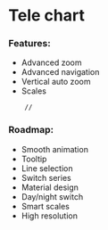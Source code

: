﻿Tele chart
====================

### Features:
 - Advanced zoom
 - Advanced navigation
 - Vertical auto zoom
 - Scales
````
    //
````
  
### Roadmap:
- Smooth animation
- Tooltip
- Line selection
- Switch series
- Material design 
- Day/night switch
- Smart scales
- High resolution